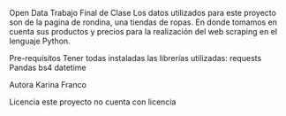 Open Data Trabajo Final de Clase
Los datos utilizados para este proyecto son de la pagina de rondina, una tiendas de ropas. En donde tomamos en cuenta sus productos y precios para la realización del web scraping en el lenguaje Python.

Pre-requisitos
Tener todas instaladas las librerías utilizadas:
requests
Pandas
bs4
datetime

Autora
Karina Franco

Licencia 
este proyecto no cuenta con licencia 
